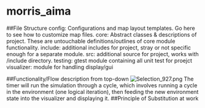 # morris_aima

##File Structure
	config: 	Configurations and map layout templates. Go here to see how to customize map files.
	core: 		Abstract classes & descriptions of project. These are untouchable definitions/outlines of core module functionality. 
	include: 	additional includes for project, stray or not specific enough for a separate module.
	src: 		additional source for project, works with /include directory.
	testing: 	gtest module containing all unit test for proejct
	visualizer: module for handling display/gui 


##Functionality/Flow description from top-down
![Selection_927.png]({{site.baseurl}}/Selection_927.png)
The timer will run the simulation through a cycle, which involves running a cycle in the environment (one logical iteration), then feeding the new environment state into the visualizer and displaying it.
##Principle of Substitution at work
